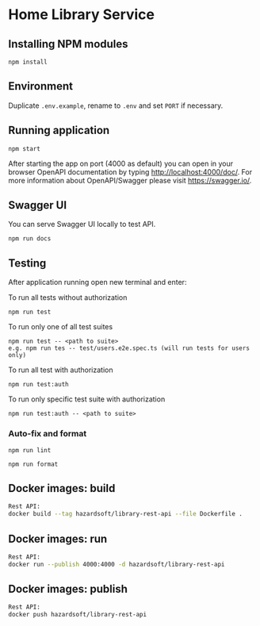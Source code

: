 # Home Library Service

## Installing NPM modules

```
npm install
```

## Environment

Duplicate `.env.example`, rename to `.env` and set `PORT` if necessary.

## Running application

```
npm start
```

After starting the app on port (4000 as default) you can open
in your browser OpenAPI documentation by typing <http://localhost:4000/doc/>.
For more information about OpenAPI/Swagger please visit <https://swagger.io/>.

## Swagger UI

You can serve Swagger UI locally to test API.

```
npm run docs
```

## Testing

After application running open new terminal and enter:

To run all tests without authorization

```
npm run test
```

To run only one of all test suites

```
npm run test -- <path to suite>
e.g. npm run tes -- test/users.e2e.spec.ts (will run tests for users only)
```

To run all test with authorization

```
npm run test:auth
```

To run only specific test suite with authorization

```
npm run test:auth -- <path to suite>
```

### Auto-fix and format

```
npm run lint
```

```
npm run format
```

## Docker images: build

```sh
Rest API:
docker build --tag hazardsoft/library-rest-api --file Dockerfile .
```

## Docker images: run

```sh
Rest API:
docker run --publish 4000:4000 -d hazardsoft/library-rest-api
```

## Docker images: publish

```sh
Rest API:
docker push hazardsoft/library-rest-api
```
